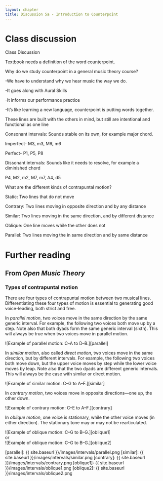 ```yaml
---
layout: chapter
title: Discussion 5a - Introduction to Counterpoint
---
```


# Class discussion

Class Discussion

Textbook needs a definition of the word counterpoint.

Why do we study counterpoint in a general music theory course?

-We have to understand why we hear music the way we do.

-It goes along with Aural Skills

-It informs our performance practice

-It’s like learning a new language, counterpoint is putting words together.

These lines are built with the others in mind, but still are intentional and functional as one line

Consonant intervals: Sounds stable on its own, for example major chord.

Imperfect- M3, m3, M6, m6

Perfect- P1, P5, P8

Dissonant intervals: Sounds like it needs to resolve, for example a diminished chord

P4, M2, m2, M7, m7, A4, d5

What are the different kinds of contrapuntal motion?

Static: Two lines that do not move

Contrary: Two lines moving in opposite direction and by any distance

Similar: Two lines moving in the same direction, and by different distance

Oblique: One line moves while the other does not

Parallel: Two lines moving the in same direction and by same distance


# Further reading

## From *Open Music Theory*

### Types of contrapuntal motion

There are four types of contrapuntal motion between two musical lines. Differentiating these four types of motion is essential to generating good voice-leading, both strict and free.

In *parallel motion*, two voices move in the same direction by the same generic interval. For example, the following two voices both move up by a step. Note also that both dyads form the same generic interval (sixth). This will always be true when two voices move in parallel motion.

![Example of parallel motion: C–A to D–B.][parallel]

In *similar motion*, also called *direct motion*, two voices move in the same direction, but by different intervals. For example, the following two voices both move down, but the upper voice moves by step while the lower voice moves by leap. Note also that the two dyads are different generic intervals. This will always be the case with similar or direct motion.

![Example of similar motion: C–G to A–F.][similar]

In *contrary motion*, two voices move in opposite directions—one up, the other down.

![Example of contrary motion: C–E to A–F.][contrary]

In *oblique motion*, one voice is stationary, while the other voice moves (in either direction). The stationary tone may or may not be rearticulated.

![Example of oblique motion: C–G to B–G.][oblique1]  
or  
![Example of oblique motion: C–G to B–G.][oblique2]



[parallel]: {{ site.baseurl }}/images/intervals/parallel.png
[similar]: {{ site.baseurl }}/images/intervals/similar.png
[contrary]: {{ site.baseurl }}/images/intervals/contrary.png
[oblique1]: {{ site.baseurl }}/images/intervals/oblique1.png
[oblique2]: {{ site.baseurl }}/images/intervals/oblique2.png
